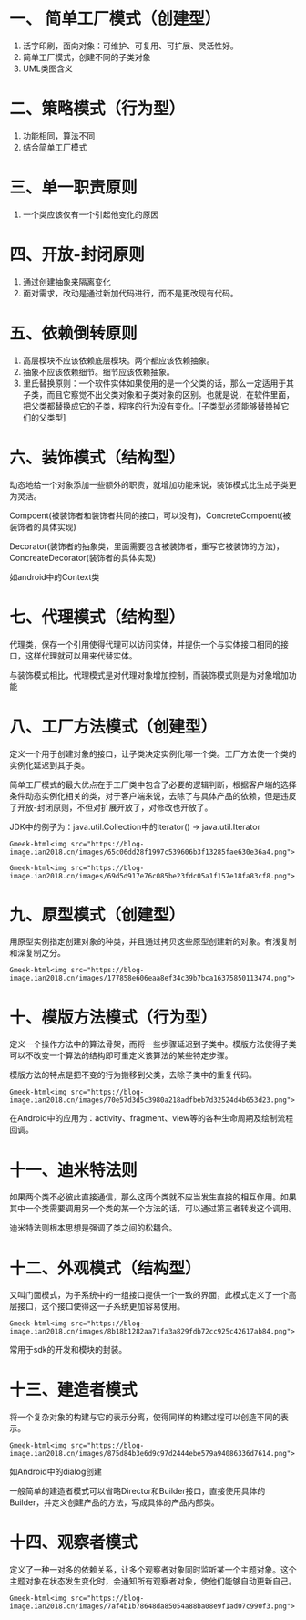 # 一、 简单工厂模式（创建型）

1. 活字印刷，面向对象：可维护、可复用、可扩展、灵活性好。
2. 简单工厂模式，创建不同的子类对象
3. UML类图含义

# 二、策略模式（行为型）

1. 功能相同，算法不同
2. 结合简单工厂模式

# 三、单一职责原则

1. 一个类应该仅有一个引起他变化的原因

# 四、开放-封闭原则

1. 通过创建抽象来隔离变化
2. 面对需求，改动是通过新加代码进行，而不是更改现有代码。

# 五、依赖倒转原则

1. 高层模块不应该依赖底层模块。两个都应该依赖抽象。
2. 抽象不应该依赖细节。细节应该依赖抽象。
3. 里氏替换原则：一个软件实体如果使用的是一个父类的话，那么一定适用于其子类，而且它察觉不出父类对象和子类对象的区别。也就是说，在软件里面，把父类都替换成它的子类，程序的行为没有变化。[子类型必须能够替换掉它们的父类型]

# 六、装饰模式（结构型）

动态地给一个对象添加一些额外的职责，就增加功能来说，装饰模式比生成子类更为灵活。

Compoent(被装饰者和装饰者共同的接口，可以没有)，ConcreteCompoent(被装饰者的具体实现)

Decorator(装饰者的抽象类，里面需要包含被装饰者，重写它被装饰的方法)，ConcreateDecorator(装饰者的具体实现)

如android中的Context类

# 七、代理模式（结构型）

代理类，保存一个引用使得代理可以访问实体，并提供一个与实体接口相同的接口，这样代理就可以用来代替实体。

与装饰模式相比，代理模式是对代理对象增加控制，而装饰模式则是为对象增加功能

# 八、工厂方法模式（创建型）

定义一个用于创建对象的接口，让子类决定实例化哪一个类。工厂方法使一个类的实例化延迟到其子类。

简单工厂模式的最大优点在于工厂类中包含了必要的逻辑判断，根据客户端的选择条件动态实例化相关的类，对于客户端来说，去除了与具体产品的依赖，但是违反了开放-封闭原则，不但对扩展开放了，对修改也开放了。

JDK中的例子为：java.util.Collection中的iterator()  ->  java.util.Iterator

`Gmeek-html<img src="https://blog-image.ian2018.cn/images/65c06dd28f1997c539606b3f13285fae630e36a4.png">`

`Gmeek-html<img src="https://blog-image.ian2018.cn/images/69d5d917e76c085be23fdc05a1f157e18fa83cf8.png">`

# 九、原型模式（创建型）

用原型实例指定创建对象的种类，并且通过拷贝这些原型创建新的对象。有浅复制和深复制之分。

`Gmeek-html<img src="https://blog-image.ian2018.cn/images/177858e606eaa8ef34c39b7bca16375850113474.png">`

# 十、模版方法模式（行为型）

定义一个操作方法中的算法骨架，而将一些步骤延迟到子类中。模版方法使得子类可以不改变一个算法的结构即可重定义该算法的某些特定步骤。

模版方法的特点是把不变的行为搬移到父类，去除子类中的重复代码。

`Gmeek-html<img src="https://blog-image.ian2018.cn/images/70e57d3d5c3980a218adfbeb7d32524d4b653d23.png">`

在Android中的应用为：activity、fragment、view等的各种生命周期及绘制流程回调。

# 十一、迪米特法则

如果两个类不必彼此直接通信，那么这两个类就不应当发生直接的相互作用。如果其中一个类需要调用另一个类的某一个方法的话，可以通过第三者转发这个调用。

迪米特法则根本思想是强调了类之间的松耦合。

# 十二、外观模式（结构型）

又叫门面模式，为子系统中的一组接口提供一个一致的界面，此模式定义了一个高层接口，这个接口使得这一子系统更加容易使用。

`Gmeek-html<img src="https://blog-image.ian2018.cn/images/8b18b1282aa71fa3a829fdb72cc925c42617ab84.png">`

常用于sdk的开发和模块的封装。

# 十三、建造者模式

将一个复杂对象的构建与它的表示分离，使得同样的构建过程可以创造不同的表示。

`Gmeek-html<img src="https://blog-image.ian2018.cn/images/875d84b3e6d9c97d2444ebe579a94086336d7614.png">`

如Android中的dialog创建

一般简单的建造者模式可以省略Director和Builder接口，直接使用具体的Builder，并定义创建产品的方法，写成具体的产品内部类。

# 十四、观察者模式

定义了一种一对多的依赖关系，让多个观察者对象同时监听某一个主题对象。这个主题对象在状态发生变化时，会通知所有观察者对象，使他们能够自动更新自己。

`Gmeek-html<img src="https://blog-image.ian2018.cn/images/7af4b1b78648da85054a88ba08e9f1ad07c990f3.png">`






<!-- ##{"timestamp":1571101860}## -->